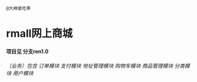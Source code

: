 `@大神爱吃茶`


rmall网上商城
====

#### 项目见 分支ren1.0

###### （业务）包含 订单模块 支付模块 地址管理模块 购物车模块 商品管理模块 分类模块 用户模块
